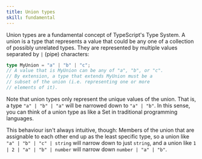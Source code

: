 ```yaml
---
title: Union types
skill: fundamental
---
```


Union types are a fundamental concept of TypeScript's Type System. A union is a
type that represents a value that could be any one of a collection of possibly
unrelated types. They are represented by multiple values separated by `|` (pipe)
characters:

```typescript
type MyUnion = "a" | "b" | "c";
// A value that is MyUnion can be any of "a", "b", or "c".
// By extension, a type that extends MyUnion must be a
// subset of the union (i.e. representing one or more
// elements of it).
```

Note that union types only represent the unique values of the union. That is, a
type `"a" | "b" | "a"` will be narrowed down to `"a" | "b"`. In this sense, you
can think of a union type as like a Set in traditional programming languages.

This behaviour isn't always intuitive, though: Members of the union that are
assignable to each other end up as the least specific type, so a union like
`"a" | "b" | "c" | string` will narrow down to just `string`, and a union like
`1 | 2 | "a" | "b" | number` will narrow down `number | "a" | "b"`.
